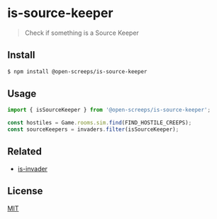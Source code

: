 # is-source-keeper
> Check if something is a Source Keeper

## Install
```sh
$ npm install @open-screeps/is-source-keeper
```

## Usage
```typescript
import { isSourceKeeper } from '@open-screeps/is-source-keeper';

const hostiles = Game.rooms.sim.find(FIND_HOSTILE_CREEPS);
const sourceKeepers = invaders.filter(isSourceKeeper);
```

## Related
- [is-invader](https://github.com/PostCrafter/open-screeps/tree/master/src/is-invader)

## License
[MIT](../../license.md)
